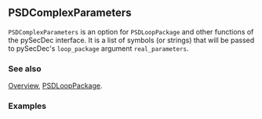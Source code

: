 ## PSDComplexParameters

`PSDComplexParameters` is an option for `PSDLoopPackage` and other functions of the pySecDec interface. It is a list of symbols (or strings) that will be passed to pySecDec's `loop_package` argument `real_parameters`.

### See also

[Overview](Extra/FeynHelpers.md), [PSDLoopPackage](PSDLoopPackage.md).

### Examples